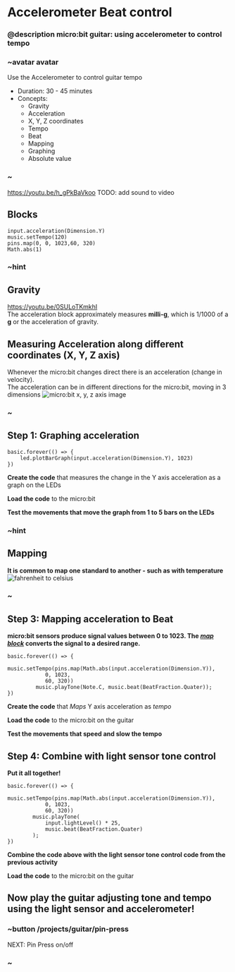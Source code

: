 # Accelerometer Beat control

### @description micro:bit guitar: using accelerometer to control tempo

### ~avatar avatar

Use the Accelerometer to control guitar tempo
* Duration: 30 - 45 minutes
* Concepts:
     * Gravity
     * Acceleration
     * X, Y, Z coordinates
     * Tempo
     * Beat
     * Mapping
     * Graphing
     * Absolute value

### ~


https://youtu.be/h_gPkBaVkoo
TODO: add sound to video
## Blocks

```cards
input.acceleration(Dimension.Y)
music.setTempo(120)
pins.map(0, 0, 1023,60, 320)
Math.abs(1)            
```

### ~hint  
## Gravity  

https://youtu.be/0SULoTKmkhI  
The acceleration block approximately measures **milli-g**, which is 1/1000 of a **g** or the 
acceleration of gravity. 

## Measuring Acceleration along different coordinates (X, Y, Z axis)  

Whenever the micro:bit changes direct there is an acceleration (change in velocity).  
The acceleration can be in different directions for the micro:bit, moving in 3 dimensions
![micro:bit x, y, z axis image](/static/mb/projects/guitar/accelleration_axis.png)  
### ~  

## Step 1: Graphing acceleration 
```blocks
basic.forever(() => {
    led.plotBarGraph(input.acceleration(Dimension.Y), 1023)
})
```
**Create the code** that measures the change in the Y axis acceleration as a graph on the LEDs  
  
**Load the code** to the micro:bit 
  
**Test the movements that move the graph from 1 to 5 bars on the LEDs** 

### ~hint  
## Mapping  
**It is common to map one standard to another - such as with temperature**  
![fahrenheit to celsius](/static/mb/projects/guitar/mapanalogy.jpg)  

### ~

## Step 3: Mapping acceleration to Beat
**micro:bit sensors produce signal values between 0 to 1023. The *[map block](/reference/pins/map)* converts the signal to a desired range.**    
```blocks
basic.forever(() => {
        music.setTempo(pins.map(Math.abs(input.acceleration(Dimension.Y)),
            0, 1023,
            60, 320))
         music.playTone(Note.C, music.beat(BeatFraction.Quater));
})
```  
**Create the code** that *Maps*  Y axis acceleration as *tempo*  
  
**Load the code** to the micro:bit on the guitar  
  
**Test the movements that speed and slow the tempo**  

## Step 4: Combine with light sensor tone control  
**Put it all together!**

```blocks
basic.forever(() => {
        music.setTempo(pins.map(Math.abs(input.acceleration(Dimension.Y)),
            0, 1023,
            60, 320))
        music.playTone(
            input.lightLevel() * 25,
            music.beat(BeatFraction.Quater)
        );
})
```  
**Combine the code above with the light sensor tone control code from the previous activity**  
  
**Load the code** to the micro:bit on the guitar    

##  Now play the guitar adjusting tone and tempo using the light sensor and accelerometer!

### ~button /projects/guitar/pin-press
NEXT: Pin Press on/off
### ~
